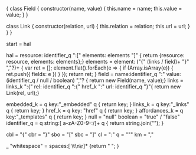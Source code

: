 {
class Field {
 constructor(name, value) {
  this.name = name;
  this.value = value;
 }
}

class Link {
 constructor(relation, url) {
  this.relation = relation;
  this.url = url;
 }
}
}

start = hal

hal = resource: identifier_q ":[" elements: elements "]" { return {resource: resource, elements: elements};}
elements = element: ("{" (links / field)+ "}" ","?)+ {
 var ret = [];
 element.flat().forEach(e => {
  if (Array.isArray(e)) {
   ret.push({ fields: e })
  }
 });
 return ret;
}
field = name:identifier_q ":" value:(identifier_q / null / boolean) ","? { return new Field(name, value);}
links = links_k ":{" rel: identifier_q ":{" href_k ":" url: identifier_q "}"{ return new Link(rel, url);} 



embedded_k = q key:"_embedded" q { return key; }
links_k = q key:"_links" q { return key; }
href_k = q key: "href" q { return key; }
affordances_k = q key:"_templates" q { return key; }
null = "null"
boolean = "true" / "false"
identifier_q = q string:[ a-zA-Z0-9\-:\/]+ q { return string.join(""); }

cbl = "{"
cbr = "}"
sbo = "["
sbc = "]"
cl = ":"
q = "\""
km = ","

_ "whitespace"
  = spaces:[ \t\n\r]* {return " "; }
